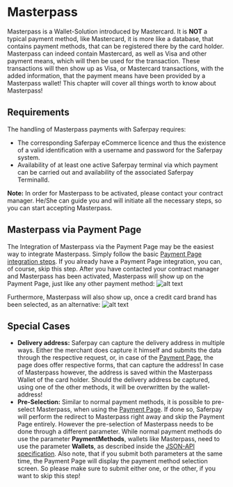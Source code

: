 # Masterpass

Masterpass is a Wallet-Solution introduced by Mastercard.
It is **NOT** a typical payment method, like Mastercard, it is more like a database, that contains payment methods, that can be registered there by the card holder.
Masterpass can indeed contain Mastercard, as well as Visa and other payment means, which will then be used for the transaction. These transactions will then show up as Visa, or Mastercard transactions, with the added information, that the payment means have been provided by a Masterpass wallet!
This chapter will cover all things worth to know about Masterpass!

## <a name="mp-req"></a> Requirements

The handling of Masterpass payments with Saferpay requires:

* The corresponding Saferpay eCommerce licence and thus the existence of a valid identification with a username and password for the Saferpay system.
* Availability of at least one active Saferpay terminal via which payment can be carried out and availability of the associated Saferpay TerminalId.

<div class="info">
  <p><strong>Note:</strong> In order for Masterpass to be activated, please contact your contract manager. He/She can guide you and will initiate all the necessary steps, so you can start accepting Masterpass.</p>
</div>

## <a name="mp-pp"></a> Masterpass via Payment Page

The Integration of Masterpass via the Payment Page may be the easiest way to integrate Masterpass.
Simply follow the basic [Payment Page integration steps](Integration_PP.html). If you already have a Payment Page integration, you can, of course, skip this step. After you have contacted your contract manager and Masterpass has been activated, Masterpass will show up on the Payment Page, just like any other payment method:
![alt text](https://raw.githubusercontent.com/saferpay/sndbx/master/images/MasterpassPPage.PNG "Masterpass Payment Page")

Furthermore, Masterpass will also show up, once a credit card brand has been selected, as an alternative:
![alt text](https://raw.githubusercontent.com/saferpay/sndbx/master/images/MasterpassPPageCEF.PNG "Masterpass Payment Page Card Entry Form")

## <a name="mp-special"></a> Special Cases

+ **Delivery address:** Saferpay can capture the delivery address in multiple ways. Either the merchant does capture it himself and submits the data through the respective request, or, in case of the [Payment Page](Integration_PP.html), the page does offer respective forms, that can capture the address! In case of Masterpass however, the address is saved within the Masterpass Wallet of the card holder. Should the delivery address be captured, using one of the other methods, it will be overwritten by the wallet-address!
+ **Pre-Selection:** Similar to normal payment methods, it is possible to pre-select Masterpass, when using the [Payment Page](Integration_PP.html). If done so, Saferpay will perform the redirect to Masterpass right away and skip the Payment Page entirely. However the pre-selection of Masterpass needs to be done through a different parameter. While normal payment methods do use the parameter **PaymentMethods**, wallets like Masterpass, need to use the parameter **Wallets**, as described inside the [JSON-API specification](https://saferpay.github.io/jsonapi/#Payment_v1_PaymentPage_Initialize). Also note, that if you submit both parameters at the same time, the Payment Page will display the payment method selection screen. So please make sure to submit either one, or the other, if you want to skip this step!
